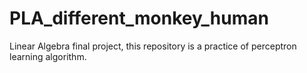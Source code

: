 # PLA_different_monkey_human
 Linear Algebra final project, this repository is a practice of perceptron learning algorithm.
